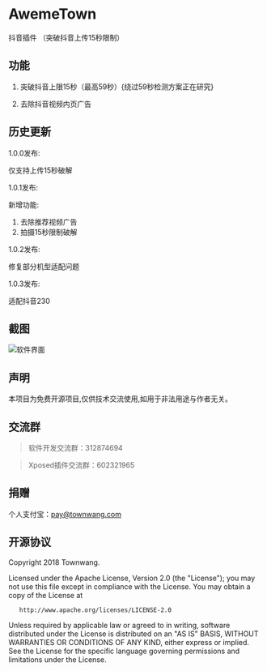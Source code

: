 # AwemeTown
抖音插件 （突破抖音上传15秒限制）
## 功能

1. 突破抖音上限15秒（最高59秒）{绕过59秒检测方案正在研究}

2. 去除抖音视频内页广告

## 历史更新

1.0.0发布:

仅支持上传15秒破解

1.0.1发布:

新增功能:

1. 去除推荐视频广告
2. 拍摄15秒限制破解

1.0.2发布:

修复部分机型适配问题

1.0.3发布:

适配抖音230

## 截图

![软件界面](https://i.loli.net/2018/08/07/5b69113ce6f77.jpg)

## 声明

本项目为免费开源项目,仅供技术交流使用,如用于非法用途与作者无关。

## 交流群

> 软件开发交流群：312874694

> Xposed插件交流群：602321965

## 捐赠

个人支付宝：pay@townwang.com

## 开源协议

   Copyright 2018 Townwang.

   Licensed under the Apache License, Version 2.0 (the "License");
   you may not use this file except in compliance with the License.
   You may obtain a copy of the License at

       http://www.apache.org/licenses/LICENSE-2.0

   Unless required by applicable law or agreed to in writing, software
   distributed under the License is distributed on an "AS IS" BASIS,
   WITHOUT WARRANTIES OR CONDITIONS OF ANY KIND, either express or implied.
   See the License for the specific language governing permissions and
   limitations under the License.
